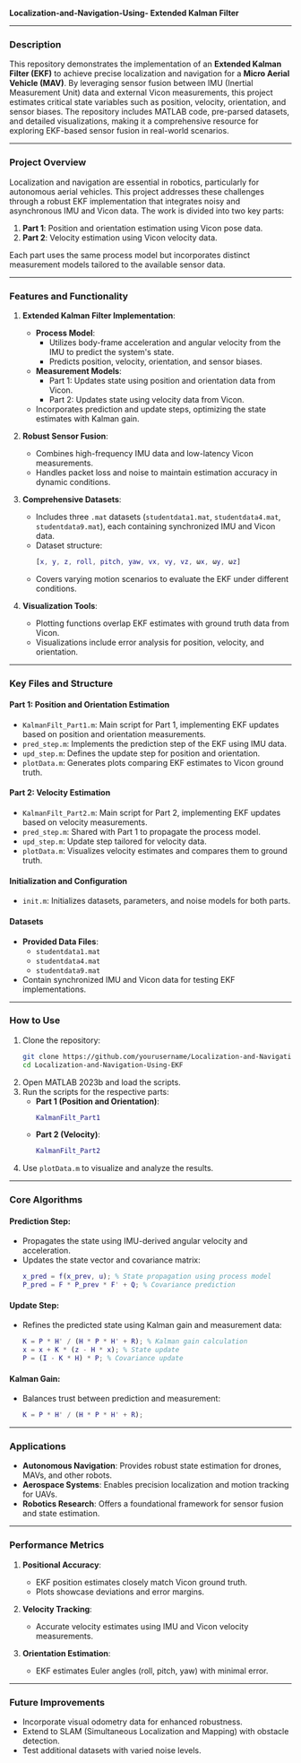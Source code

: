 **Localization-and-Navigation-Using- Extended Kalman Filter**

---

### Description
This repository demonstrates the implementation of an **Extended Kalman Filter (EKF)** to achieve precise localization and navigation for a **Micro Aerial Vehicle (MAV)**. By leveraging sensor fusion between IMU (Inertial Measurement Unit) data and external Vicon measurements, this project estimates critical state variables such as position, velocity, orientation, and sensor biases. The repository includes MATLAB code, pre-parsed datasets, and detailed visualizations, making it a comprehensive resource for exploring EKF-based sensor fusion in real-world scenarios.

---

### **Project Overview**
Localization and navigation are essential in robotics, particularly for autonomous aerial vehicles. This project addresses these challenges through a robust EKF implementation that integrates noisy and asynchronous IMU and Vicon data. The work is divided into two key parts:
1. **Part 1**: Position and orientation estimation using Vicon pose data.
2. **Part 2**: Velocity estimation using Vicon velocity data.

Each part uses the same process model but incorporates distinct measurement models tailored to the available sensor data.

---

### **Features and Functionality**
1. **Extended Kalman Filter Implementation**:
   - **Process Model**:
     - Utilizes body-frame acceleration and angular velocity from the IMU to predict the system's state.
     - Predicts position, velocity, orientation, and sensor biases.
   - **Measurement Models**:
     - Part 1: Updates state using position and orientation data from Vicon.
     - Part 2: Updates state using velocity data from Vicon.
   - Incorporates prediction and update steps, optimizing the state estimates with Kalman gain.

2. **Robust Sensor Fusion**:
   - Combines high-frequency IMU data and low-latency Vicon measurements.
   - Handles packet loss and noise to maintain estimation accuracy in dynamic conditions.

3. **Comprehensive Datasets**:
   - Includes three `.mat` datasets (`studentdata1.mat`, `studentdata4.mat`, `studentdata9.mat`), each containing synchronized IMU and Vicon data.
   - Dataset structure:
     ```matlab
     [x, y, z, roll, pitch, yaw, vx, vy, vz, ωx, ωy, ωz]
     ```
   - Covers varying motion scenarios to evaluate the EKF under different conditions.

4. **Visualization Tools**:
   - Plotting functions overlap EKF estimates with ground truth data from Vicon.
   - Visualizations include error analysis for position, velocity, and orientation.

---

### **Key Files and Structure**
#### **Part 1: Position and Orientation Estimation**
- `KalmanFilt_Part1.m`: Main script for Part 1, implementing EKF updates based on position and orientation measurements.
- `pred_step.m`: Implements the prediction step of the EKF using IMU data.
- `upd_step.m`: Defines the update step for position and orientation.
- `plotData.m`: Generates plots comparing EKF estimates to Vicon ground truth.

#### **Part 2: Velocity Estimation**
- `KalmanFilt_Part2.m`: Main script for Part 2, implementing EKF updates based on velocity measurements.
- `pred_step.m`: Shared with Part 1 to propagate the process model.
- `upd_step.m`: Update step tailored for velocity data.
- `plotData.m`: Visualizes velocity estimates and compares them to ground truth.

#### **Initialization and Configuration**
- `init.m`: Initializes datasets, parameters, and noise models for both parts.

#### **Datasets**
- **Provided Data Files**:
  - `studentdata1.mat`
  - `studentdata4.mat`
  - `studentdata9.mat`
- Contain synchronized IMU and Vicon data for testing EKF implementations.

---

### **How to Use**
1. Clone the repository:
   ```bash
   git clone https://github.com/yourusername/Localization-and-Navigation-Using-EKF.git
   cd Localization-and-Navigation-Using-EKF
   ```
2. Open MATLAB 2023b and load the scripts.
3. Run the scripts for the respective parts:
   - **Part 1 (Position and Orientation)**:
     ```matlab
     KalmanFilt_Part1
     ```
   - **Part 2 (Velocity)**:
     ```matlab
     KalmanFilt_Part2
     ```
4. Use `plotData.m` to visualize and analyze the results.

---

### **Core Algorithms**
#### **Prediction Step**:
- Propagates the state using IMU-derived angular velocity and acceleration.
- Updates the state vector and covariance matrix:
  ```matlab
  x_pred = f(x_prev, u); % State propagation using process model
  P_pred = F * P_prev * F' + Q; % Covariance prediction
  ```

#### **Update Step**:
- Refines the predicted state using Kalman gain and measurement data:
  ```matlab
  K = P * H' / (H * P * H' + R); % Kalman gain calculation
  x = x + K * (z - H * x); % State update
  P = (I - K * H) * P; % Covariance update
  ```

#### **Kalman Gain**:
- Balances trust between prediction and measurement:
  ```matlab
  K = P * H' / (H * P * H' + R);
  ```

---

### **Applications**
- **Autonomous Navigation**: Provides robust state estimation for drones, MAVs, and other robots.
- **Aerospace Systems**: Enables precision localization and motion tracking for UAVs.
- **Robotics Research**: Offers a foundational framework for sensor fusion and state estimation.

---

### **Performance Metrics**
1. **Positional Accuracy**:
   - EKF position estimates closely match Vicon ground truth.
   - Plots showcase deviations and error margins.

2. **Velocity Tracking**:
   - Accurate velocity estimates using IMU and Vicon velocity measurements.

3. **Orientation Estimation**:
   - EKF estimates Euler angles (roll, pitch, yaw) with minimal error.

---

### **Future Improvements**
- Incorporate visual odometry data for enhanced robustness.
- Extend to SLAM (Simultaneous Localization and Mapping) with obstacle detection.
- Test additional datasets with varied noise levels.
